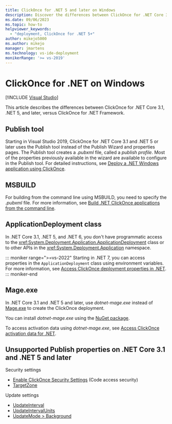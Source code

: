 ```yaml
---
title: ClickOnce for .NET 5 and later on Windows
description: Discover the differences between ClickOnce for .NET Core 3.1 and .NET 5 and later versions, versus ClickOnce for .NET Framework.
ms.date: 09/06/2023
ms.topic: how-to
helpviewer_keywords:
  - "deployment, ClickOnce for .NET 5+"
author: mikejo5000
ms.author: mikejo
manager: jmartens
ms.technology: vs-ide-deployment
monikerRange: '>= vs-2019'
---
```

# ClickOnce for .NET on Windows

 [!INCLUDE [Visual Studio](~/includes/applies-to-version/vs-windows-only.md)]

This article describes the differences between ClickOnce for .NET Core 3.1, .NET 5, and later, versus ClickOnce for .NET Framework.

## Publish tool

Starting in Visual Studio 2019, ClickOnce for .NET Core 3.1 and .NET 5 or later uses the Publish tool instead of the Publish Wizard and properties pages. The Publish tool creates a *.pubxml* file, called a *publish profile*. Most of the properties previously available in the wizard are available to configure in the Publish tool. For detailed instructions, see [Deploy a .NET Windows application using ClickOnce](../deployment/quickstart-deploy-using-clickonce-folder.md).

## MSBUILD

For building from the command line using MSBUILD, you need to specify the *.pubxml* file. For more information, see [Build .NET ClickOnce applications from the command line](../deployment/building-dotnet-clickonce-applications-from-the-command-line.md).

## ApplicationDeployment class

In .NET Core 3.1, .NET 5, and .NET 6, you don't have programmatic access to the <xref:System.Deployment.Application.ApplicationDeployment> class or to other APIs in the <xref:System.Deployment.Application> namespace.

::: moniker range=">=vs-2022"
Starting in .NET 7, you can access properties in the `ApplicationDeployment` class using environment variables. For more information, see [Access ClickOnce deployment properties in .NET](../deployment/access-clickonce-deployment-properties-dotnet.md).
::: moniker-end

## Mage.exe

In .NET Core 3.1 and .NET 5 and later, use *dotnet-mage.exe* instead of [Mage.exe](../deployment/clickonce-security-and-deployment.md#clickonce-tools) to create the ClickOnce deployment.

You can install *dotnet-mage.exe* using the [NuGet package](https://www.nuget.org/packages/Microsoft.DotNet.Mage/).

To access activation data using *dotnet-mage.exe*, see [Access ClickOnce activation data for .NET](../deployment/access-clickonce-activation-data-dotnet.md).

## Unsupported Publish properties on .NET Core 3.1 and .NET 5 and later

Security settings

- [Enable ClickOnce Security Settings](../deployment/code-access-security-for-clickonce-applications.md) (Code access security)
- [TargetZone](../deployment/securing-clickonce-applications.md#zones)

Update settings

- [UpdateInterval](../deployment/choosing-a-clickonce-update-strategy.md#specify-update-intervals)
- [UpdateIntervalUnits](../deployment/choosing-a-clickonce-update-strategy.md#specify-update-intervals)
- [UpdateMode > Background](../deployment/building-clickonce-applications-from-the-command-line.md#publish-properties)